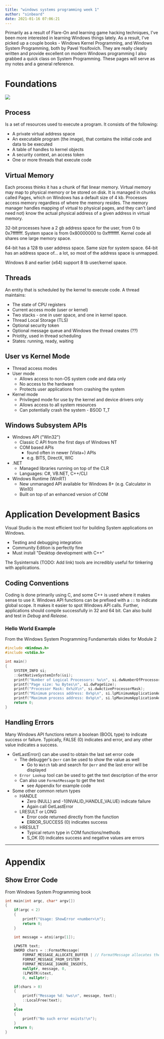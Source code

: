 ```yaml
---
title: "windows systems programming week 1"
author: "sinbeard"
date: 2021-01-16 07:06:21
---
```


Primarily as a result of Flare-On and learning game hacking techniques, I've been more interested in learning Windows things lately. As a result, I've picked up a couple books - Windows Kernel Programming, and Windows System Programming, both by Pavel Yosifovich. They are really clearly written and provide excellent on modern Windows programming I also grabbed a quick class on System Programming. These pages will serve as my notes and a general reference. 

# Foundations 

![](/assets/images/windows_architecture.png)

## Process

Is a set of resources used to execute a program. It consists of the following:

*   A private virtual address space
*   An executable program (the image), that contains the initial code and data to be executed
*   A table of handles to kernel objects
*   A security context, an access token
*   One or more threads that execute code

## Virtual Memory

Each process thinks it has a chunk of flat linear memory. Virtual memory may map to physical memory or be stored on disk. It is managed in chunks called Pages, which on Windows has a default size of 4 kb. Processes access memory regardless of where the memory resides. The memory manager handles mapping of virtual to physical pages, and they can't (and need not) know the actual physical address of a given address in virtual memory.

32-bit processes have a 2 gb address space for the user, from 0 to 0x7fffffff. System space is from 0x80000000 to 0xffffffff. Kernel code all shares one large memory space. 

64-bit has a 128 tb user address space. Same size for system space. 64-bit has an address space of... a lot, so most of the address space is unmapped.

Windows 8 and earlier (x64) support 8 tb user/kernel space. 

## Threads

An entity that is scheduled by the kernel to execute code. A thread maintains:

*   The state of CPU registers
*   Current access mode (user or kernel)
*   Two stacks - one in user space, and one in kernel space.
*   Thread Local Storage (TLS)
*   Optional security token
*   Optional message queue and Windows the thread creates (??)
*   Priotity, used in thread scheduling
*   States: running, ready, waiting

## User vs Kernel Mode

*   Thread access modes
*   User mode
    *   Allows access to non-OS system code and data only
    *   No access to the hardware
    *   Protects user applications from crashing the system
*   Kernel mode
    *   Privileged mode for use by the kernel and device drivers only
    *   Allows access to all system resources
    *   Can potentially crash the system - BSOD T_T

## Windows Subsystem APIs

*   Windows API ("Win32")
    *   Classic C API from the first days of Windows NT
    *   COM based APIs
        *   found often in newer (Vista+) APIs
        *   e.g. BITS, DirectX, WIC
*   .NET
    *   Managed libraries running on top of the CLR
    *   Languages: C#, VB.NET, C++/CLI
*   Windows Runtime (WinRT)
    *   New unmanaged API available for Windows 8+ (e.g. Calculator in Win10)
    *   Built on top of an enhanced version of COM

# Application Development Basics

Visual Studio is the most efficient tool for building System applications on Windows.
*   Testing and debugging integration
*   Community Edition is perfectly fine
*   Must install "Desktop development with C++"

The Sysinternals (TODO: Add link) tools are incredibly useful for tinkering with applications.

## Coding Conventions

Coding is done primarily using C, and some C++ is used where it makes sense to use it. Windows API functions can be prefixed with a `::` to indicate global scope. It makes it easier to spot Windows API calls. Further, applications should compile successfully in 32 and 64 bit. Can also build and test in *Debug* and *Release*.

### Hello World Example

From the Windows System Programming Fundamentals slides for Module 2

```cpp
#include <Windows.h>
#include <stdio.h>

int main() 
{
    SYSTEM_INFO si;
    ::GetNativeSystemInfo(&si);
    printf("Number of Logical Processors: %u\n", si.dwNumberOfProcessors);
    printf("Page size: %u Bytes\n", si.dwPageSize);
    printf("Processor Mask: 0x%zX\n", si.dwActiveProcessorMask);
    printf("Minimum process address: 0x%p\n", si.lpMinimumApplicationAddress);
    printf("Maximum process address: 0x%p\n", si.lpMaximumApplicationAddress);
    return 0;
}
```

## Handling Errors

Many Windows API functions return a boolean (BOOL type) to indicate success or failure. Typically, FALSE (0) indicates and error, and any other value indicates a success.

*   GetLastError() can abe used to obtain the last set error code
    *   The debugger's `@err` can be used to show the value as well
        * Go to `Watch` tab and search for `@err` and the last error will be displayed
    *   `Error Lookup` tool can be used to get the text description of the error
    *   Can also use `FormatMessage` to get the text
        *   see Appendix for example code
*   Some other common return types
    *   HANDLE
        *   Zero (NULL) and -1(INVALID_HANDLE_VALUE) indicate failure
        *   Again call GetLastError
    * LRESULT or LONG
        *   Error code returned directly from the function
        *   ERROR_SUCCESS (0) indicates success
    *   HRESULT
        *   Typical return type in COM functions/methods
        *   S_OK (0) indicates success and negative values are errors


----------

# Appendix

## Show Error Code

From Windows System Programming book

```cpp
int main(int argc, char* argv[])
{
    if(argc < 2)
    {
        printf("Usage: ShowError <number>\n");
        return 0;
    }

    int message = atoi(argv[1]);

    LPWSTR text;
    DWORD chars = ::FormatMessage(
        FORMAT_MESSAGE_ALLOCATE_BUFFER | // FormatMessage allocates the buffer
        FORMAT_MESSAGE_FROM_SYSTEM |
        FORMAT_MESSAGE_IGNORE_INSERTS,
        nullptr, message, 0,
        (LPWSTR)&text,
        0, nullptr);

	if(chars > 0)
	{
        printf("Message %d: %ws\n", message, text);
        ::LocalFree(text);
	}
    else
    {
        printf("No such error exists!\n");
    }
    return 0;
}
```
